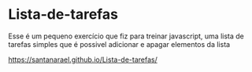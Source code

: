 # Lista-de-tarefas

Esse é um pequeno exercício que fiz para treinar javascript, uma lista de tarefas simples que é possivel adicionar e apagar elementos da lista


https://santanarael.github.io/Lista-de-tarefas/
